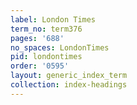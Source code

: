 ```yaml
---
label: London Times
term_no: term376
pages: '688'
no_spaces: LondonTimes
pid: londontimes
order: '0595'
layout: generic_index_term
collection: index-headings
---
```

